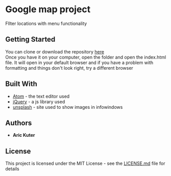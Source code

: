 # Google map project

FIlter locations with menu functionality

## Getting Started

You can clone or download the repository <a href="https://github.com/arickuter/map-project">here</a><br>
Once you have it on your computer, open the folder and open the index.html file. It will open in your default browser and if you have a problem with formatting and things don't look right, try a different browser

## Built With

* [Atom](http://www.atom.io/) - the text editor used
* [jQuery](https://jquery.com) - a js library used
* [unsplash](https://unsplash.com) - site used to show images in infowindows

## Authors

* **Aric Kuter**

## License

This project is licensed under the MIT License - see the [LICENSE.md](LICENSE.md) file for details
